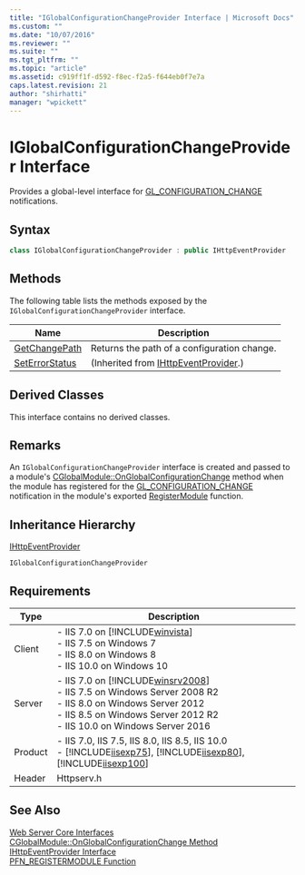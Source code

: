 ```yaml
---
title: "IGlobalConfigurationChangeProvider Interface | Microsoft Docs"
ms.custom: ""
ms.date: "10/07/2016"
ms.reviewer: ""
ms.suite: ""
ms.tgt_pltfrm: ""
ms.topic: "article"
ms.assetid: c919ff1f-d592-f8ec-f2a5-f644eb0f7e7a
caps.latest.revision: 21
author: "shirhatti"
manager: "wpickett"
---
```

# IGlobalConfigurationChangeProvider Interface
Provides a global-level interface for [GL_CONFIGURATION_CHANGE](../../web-development-reference\native-code-api-reference/request-processing-constants.md) notifications.  
  
## Syntax  
  
```cpp  
class IGlobalConfigurationChangeProvider : public IHttpEventProvider  
```  
  
## Methods  
 The following table lists the methods exposed by the `IGlobalConfigurationChangeProvider` interface.  
  
|Name|Description|  
|----------|-----------------|  
|[GetChangePath](../../web-development-reference\native-code-api-reference/iglobalconfigurationchangeprovider-getchangepath-method.md)|Returns the path of a configuration change.|  
|[SetErrorStatus](../../web-development-reference\native-code-api-reference/ihttpeventprovider-seterrorstatus-method.md)|(Inherited from [IHttpEventProvider](../../web-development-reference\native-code-api-reference/ihttpeventprovider-interface.md).)|  
  
## Derived Classes  
 This interface contains no derived classes.  
  
## Remarks  
 An `IGlobalConfigurationChangeProvider` interface is created and passed to a module's [CGlobalModule::OnGlobalConfigurationChange](../../web-development-reference\native-code-api-reference/cglobalmodule-onglobalconfigurationchange-method.md) method when the module has registered for the [GL_CONFIGURATION_CHANGE](../../web-development-reference\native-code-api-reference/request-processing-constants.md) notification in the module's exported [RegisterModule](../../web-development-reference\native-code-api-reference/pfn-registermodule-function.md) function.  
  
## Inheritance Hierarchy  
 [IHttpEventProvider](../../web-development-reference\native-code-api-reference/ihttpeventprovider-interface.md)  
  
 `IGlobalConfigurationChangeProvider`  
  
## Requirements  
  
|Type|Description|  
|----------|-----------------|  
|Client|-   IIS 7.0 on [!INCLUDE[winvista](../../wmi-provider/includes/winvista-md.md)]<br />-   IIS 7.5 on Windows 7<br />-   IIS 8.0 on Windows 8<br />-   IIS 10.0 on Windows 10|  
|Server|-   IIS 7.0 on [!INCLUDE[winsrv2008](../../wmi-provider/includes/winsrv2008-md.md)]<br />-   IIS 7.5 on Windows Server 2008 R2<br />-   IIS 8.0 on Windows Server 2012<br />-   IIS 8.5 on Windows Server 2012 R2<br />-   IIS 10.0 on Windows Server 2016|  
|Product|-   IIS 7.0, IIS 7.5, IIS 8.0, IIS 8.5, IIS 10.0<br />-   [!INCLUDE[iisexp75](../../web-development-reference/native-code-api-reference/includes/iisexp75-md.md)], [!INCLUDE[iisexp80](../../web-development-reference/native-code-api-reference/includes/iisexp80-md.md)], [!INCLUDE[iisexp100](../../web-development-reference/native-code-api-reference/includes/iisexp100-md.md)]|  
|Header|Httpserv.h|  
  
## See Also  
 [Web Server Core Interfaces](../../web-development-reference\native-code-api-reference/web-server-core-interfaces.md)   
 [CGlobalModule::OnGlobalConfigurationChange Method](../../web-development-reference\native-code-api-reference/cglobalmodule-onglobalconfigurationchange-method.md)   
 [IHttpEventProvider Interface](../../web-development-reference\native-code-api-reference/ihttpeventprovider-interface.md)   
 [PFN_REGISTERMODULE Function](../../web-development-reference\native-code-api-reference/pfn-registermodule-function.md)
